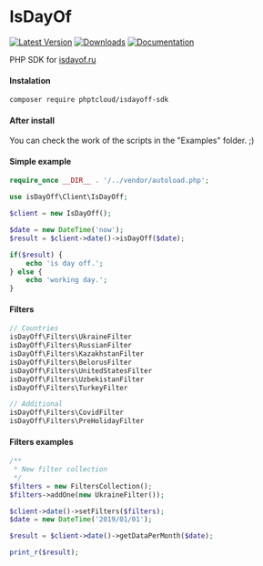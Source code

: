 # IsDayOf

[![Latest Version](https://img.shields.io/badge/version-1.1.1-blue)](https://packagist.org/packages/phptcloud/isdayoff-sdk)
[![Downloads](https://img.shields.io/badge/downloads-16k-blue)](https://packagist.org/packages/phptcloud/isdayoff-sdk)
[![Documentation](https://img.shields.io/badge/docs-yes-blue)](https://github.com/PHPTCloud/IsDayOff/tree/master/examples)

PHP SDK for [isdayof.ru](https://isdayoff.ru)

#### Instalation
```bash
composer require phptcloud/isdayoff-sdk
```


#### After install
You can check the work of the scripts in the "Examples" folder. ;)

#### Simple example

```php
require_once __DIR__ . '/../vendor/autoload.php';

use isDayOff\Client\IsDayOff;

$client = new IsDayOff();

$date = new DateTime('now');
$result = $client->date()->isDayOff($date);

if($result) {
    echo 'is day off.';
} else {
    echo 'working day.';
}
```

#### Filters


```php
// Countries
isDayOff\Filters\UkraineFilter
isDayOff\Filters\RussianFilter
isDayOff\Filters\KazakhstanFilter
isDayOff\Filters\BelorusFilter
isDayOff\Filters\UnitedStatesFilter
isDayOff\Filters\UzbekistanFilter
isDayOff\Filters\TurkeyFilter

// Additional
isDayOff\Filters\CovidFilter
isDayOff\Filters\PreHolidayFilter
```

#### Filters examples

```php
/**
 * New filter collection
 */
$filters = new FiltersCollection();
$filters->addOne(new UkraineFilter());

$client->date()->setFilters($filters);
$date = new DateTime('2019/01/01');

$result = $client->date()->getDataPerMonth($date);

print_r($result);
```
